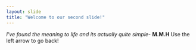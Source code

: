 ```yaml
---
layout: slide
title: "Welcome to our second slide!"
---
```

*I've found the meaning to life and its actually quite simple*- **M.M.H**
Use the left arrow to go back!

